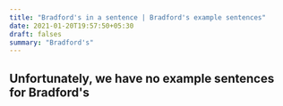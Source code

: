 ```yaml
---
title: "Bradford's in a sentence | Bradford's example sentences"
date: 2021-01-20T19:57:50+05:30
draft: falses
summary: "Bradford's"
---
```

## Unfortunately, we have no example sentences for Bradford's                 
